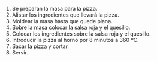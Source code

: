 1. Se preparan la masa para la pizza.
2. Alistar los ingredientes que llevará la pizza.
3. Moldear la masa hasta que quede plana.
4. Sobre la masa colocar la salsa roja y el quesillo.
5. Colocar los ingredientes sobre la salsa roja y el quesillo.
6. Introducir la pizza al horno por 8 minutos a 360 ºC.
7. Sacar la pizza y cortar.
8. Servir.